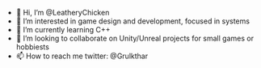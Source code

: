 - 👋 Hi, I’m @LeatheryChicken
- 👀 I’m interested in game design and development, focused in systems
- 🌱 I’m currently learning C++
- 💞️ I’m looking to collaborate on Unity/Unreal projects for small games or hobbiests
- 📫 How to reach me twitter: @Grulkthar

<!---
LeatheryChicken/LeatheryChicken is a ✨ special ✨ repository because its `README.md` (this file) appears on your GitHub profile.
You can click the Preview link to take a look at your changes.
--->
